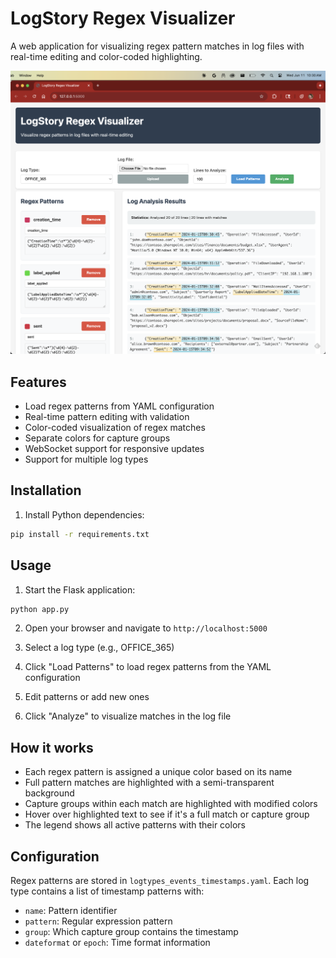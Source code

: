 # LogStory Regex Visualizer

A web application for visualizing regex pattern matches in log files with real-time editing and color-coded highlighting.

![LogStory Regex Visualizer Screenshot](logstory_regexer_screenshot.png)

## Features

- Load regex patterns from YAML configuration
- Real-time pattern editing with validation
- Color-coded visualization of regex matches
- Separate colors for capture groups
- WebSocket support for responsive updates
- Support for multiple log types

## Installation

1. Install Python dependencies:
```bash
pip install -r requirements.txt
```

## Usage

1. Start the Flask application:
```bash
python app.py
```

2. Open your browser and navigate to `http://localhost:5000`

3. Select a log type (e.g., OFFICE_365)

4. Click "Load Patterns" to load regex patterns from the YAML configuration

5. Edit patterns or add new ones

6. Click "Analyze" to visualize matches in the log file

## How it works

- Each regex pattern is assigned a unique color based on its name
- Full pattern matches are highlighted with a semi-transparent background
- Capture groups within each match are highlighted with modified colors
- Hover over highlighted text to see if it's a full match or capture group
- The legend shows all active patterns with their colors

## Configuration

Regex patterns are stored in `logtypes_events_timestamps.yaml`. Each log type contains a list of timestamp patterns with:
- `name`: Pattern identifier
- `pattern`: Regular expression pattern
- `group`: Which capture group contains the timestamp
- `dateformat` or `epoch`: Time format information
